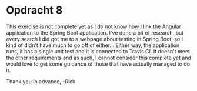 # Opdracht 8
This exercise is not complete yet as I do not know how I link the Angular application to the Spring Boot application.
I've done a bit of research, but every search I did got me to a webpage about testing in Spring Boot, so I kind of didn't have much to go off of  either... 
Either way, the application runs, it has a single unit test and it is connected to Travis CI. It doesn't meet the other requirements and as such, I cannot consider this complete yet and would love to get some guidance of those that have actually managed to do it.

Thank you in advance,
-Rick
